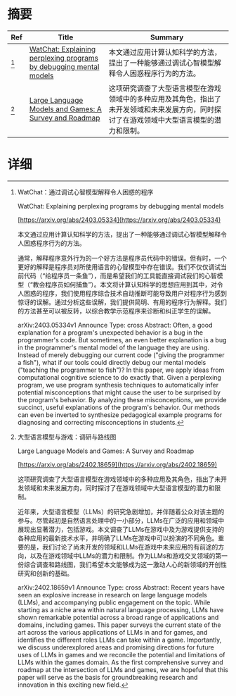 # 摘要

| Ref | Title | Summary |
| --- | --- | --- |
| [^1] | [WatChat: Explaining perplexing programs by debugging mental models](https://arxiv.org/abs/2403.05334) | 本文通过应用计算认知科学的方法，提出了一种能够通过调试心智模型解释令人困惑程序行为的方法。 |
| [^2] | [Large Language Models and Games: A Survey and Roadmap](https://arxiv.org/abs/2402.18659) | 这项研究调查了大型语言模型在游戏领域中的多种应用及其角色，指出了未开发领域和未来发展方向，同时探讨了在游戏领域中大型语言模型的潜力和限制。 |

# 详细

[^1]: WatChat：通过调试心智模型解释令人困惑的程序

    WatChat: Explaining perplexing programs by debugging mental models

    [https://arxiv.org/abs/2403.05334](https://arxiv.org/abs/2403.05334)

    本文通过应用计算认知科学的方法，提出了一种能够通过调试心智模型解释令人困惑程序行为的方法。

    

    通常，解释程序意外行为的一个好方法是程序员代码中的错误。但有时，一个更好的解释是程序员对所使用语言的心智模型中存在错误。我们不仅仅调试当前代码（“给程序员一条鱼”），而是希望我们的工具能直接调试我们的心智模型（“教会程序员如何捕鱼”）。本文将计算认知科学的思想应用到其中，对令人困惑的程序，我们使用程序综合技术自动推断可能导致用户对程序行为感到惊讶的误解。通过分析这些误解，我们提供简明、有用的程序行为解释。我们的方法甚至可以被反转，以综合教学示范程序来诊断和纠正学生的误解。

    arXiv:2403.05334v1 Announce Type: cross  Abstract: Often, a good explanation for a program's unexpected behavior is a bug in the programmer's code. But sometimes, an even better explanation is a bug in the programmer's mental model of the language they are using. Instead of merely debugging our current code ("giving the programmer a fish"), what if our tools could directly debug our mental models ("teaching the programmer to fish")? In this paper, we apply ideas from computational cognitive science to do exactly that. Given a perplexing program, we use program synthesis techniques to automatically infer potential misconceptions that might cause the user to be surprised by the program's behavior. By analyzing these misconceptions, we provide succinct, useful explanations of the program's behavior. Our methods can even be inverted to synthesize pedagogical example programs for diagnosing and correcting misconceptions in students.
    
[^2]: 大型语言模型与游戏：调研与路线图

    Large Language Models and Games: A Survey and Roadmap

    [https://arxiv.org/abs/2402.18659](https://arxiv.org/abs/2402.18659)

    这项研究调查了大型语言模型在游戏领域中的多种应用及其角色，指出了未开发领域和未来发展方向，同时探讨了在游戏领域中大型语言模型的潜力和限制。

    

    近年来，大型语言模型（LLMs）的研究急剧增加，并伴随着公众对该主题的参与。尽管起初是自然语言处理中的一小部分，LLMs在广泛的应用和领域中展现出显著潜力，包括游戏。本文调查了LLMs在游戏中及为游戏提供支持的各种应用的最新技术水平，并明确了LLMs在游戏中可以扮演的不同角色。重要的是，我们讨论了尚未开发的领域和LLMs在游戏中未来应用的有前途的方向，以及在游戏领域中LLMs的潜力和限制。作为LLMs和游戏交叉领域的第一份综合调查和路线图，我们希望本文能够成为这一激动人心的新领域的开创性研究和创新的基础。

    arXiv:2402.18659v1 Announce Type: cross  Abstract: Recent years have seen an explosive increase in research on large language models (LLMs), and accompanying public engagement on the topic. While starting as a niche area within natural language processing, LLMs have shown remarkable potential across a broad range of applications and domains, including games. This paper surveys the current state of the art across the various applications of LLMs in and for games, and identifies the different roles LLMs can take within a game. Importantly, we discuss underexplored areas and promising directions for future uses of LLMs in games and we reconcile the potential and limitations of LLMs within the games domain. As the first comprehensive survey and roadmap at the intersection of LLMs and games, we are hopeful that this paper will serve as the basis for groundbreaking research and innovation in this exciting new field.
    

